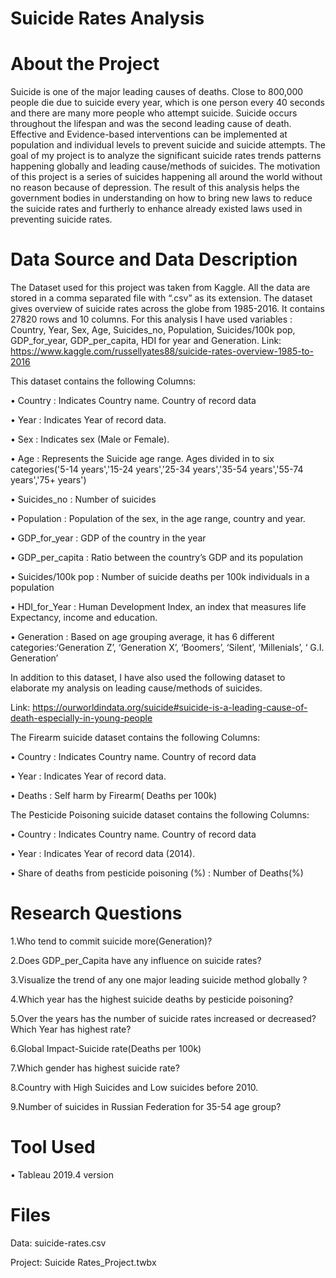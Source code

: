 # Suicide Rates Analysis

# About the Project

Suicide is one of the major leading causes of deaths. Close to 800,000 people die due to suicide every year, which is one person every 40 seconds and there are many more people who attempt suicide. Suicide occurs throughout the lifespan and was the second leading cause of death. Effective and Evidence-based interventions can be implemented at population and individual levels to prevent suicide and suicide attempts. The goal of my project is to analyze the significant suicide rates trends patterns happening globally and leading cause/methods of suicides. The motivation of this project is a series of suicides happening all around the world without no reason because of depression. The result of this analysis helps the government bodies in understanding on how to bring new laws to reduce the suicide rates and furtherly to enhance already existed laws used in preventing suicide rates.

# Data Source and Data Description

The Dataset used for this project was taken from Kaggle. All the data are stored in a comma separated file with “.csv” as its extension. The dataset gives overview of suicide rates across the globe from 1985-2016. It contains 27820 rows and 10 columns. For this analysis I have used variables : Country, Year, Sex, Age, Suicides_no, Population, Suicides/100k pop, GDP_for_year, GDP_per_capita, HDI for year and Generation.
Link: https://www.kaggle.com/russellyates88/suicide-rates-overview-1985-to-2016

This dataset contains the following Columns:

•	Country	           : Indicates Country name. Country of record data

•	Year               : Indicates Year of record data.

•	Sex                : Indicates sex (Male or Female).

•	Age                : Represents the Suicide age range. Ages divided in to six categories('5-14 years','15-24 years','25-34 years','35-54 years','55-74 years','75+ years')

•	Suicides_no        : Number of suicides

•	Population         : Population of the sex, in the age range, country and year.

•	GDP_for_year       : GDP of the country in the year

•	GDP_per_capita     : Ratio between the country’s GDP  and its population

•	Suicides/100k pop  : Number of suicide deaths per 100k individuals in a population

•	HDI_for_Year       : Human Development Index, an index that measures life Expectancy, income and education.   

•	Generation         : Based on age grouping average, it has 6 different categories:‘Generation Z’, ‘Generation X’, ‘Boomers’, ‘Silent’, ‘Millenials’, ‘ G.I. Generation’ 


In addition to this dataset, I have also used the following dataset to elaborate my analysis on leading cause/methods of suicides.

Link: https://ourworldindata.org/suicide#suicide-is-a-leading-cause-of-death-especially-in-young-people

The Firearm suicide dataset contains the following Columns:
	
•	Country	           : Indicates Country name. Country of record data

•	Year               : Indicates Year of record data.

•	Deaths	           : Self harm by Firearm( Deaths per 100k)

The Pesticide Poisoning suicide dataset contains the following Columns:
	
•	Country	           : Indicates Country name. Country of record data

•	Year               : Indicates Year of record data (2014).

•	Share of deaths from pesticide poisoning (%) : Number of Deaths(%)

# Research Questions

1.Who tend to commit suicide more(Generation)?

2.Does GDP_per_Capita have any influence on suicide rates?

3.Visualize the trend of any one major leading suicide method globally ?

4.Which year has the highest suicide deaths by pesticide poisoning?

5.Over the years has the number of suicide rates increased or decreased? Which Year has highest rate?

6.Global Impact-Suicide rate(Deaths per 100k)

7.Which gender has highest suicide rate?

8.Country with High Suicides and Low suicides before 2010.

9.Number of suicides in Russian Federation for 35-54 age group?

# Tool Used
•	Tableau 2019.4 version

# Files
Data: suicide-rates.csv

Project:
Suicide Rates_Project.twbx
